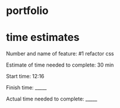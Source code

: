 # portfolio
# time estimates
Number and name of feature: #1 refactor css

Estimate of time needed to complete: 30 min

Start time: 12:16

Finish time: _____

Actual time needed to complete: _____